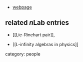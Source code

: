 

* [webpage](http://www.elcamino.edu/faculty/lkjeseth/)

## related $n$Lab entries

* [[Lie-Rinehart pair]], 

* [[L-infinity algebras in physics]]

category: people